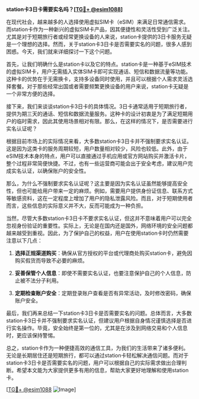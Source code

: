 **station卡3日卡需要实名吗？[[TG💪+ @esim1088](https://t.me/s/esim1088)]**

在现代社会，越来越多的人选择使用虚拟SIM卡（eSIM）来满足日常通信需求。而station卡作为一种新兴的虚拟SIM卡产品，因其便捷性和灵活性受到广泛关注。尤其是对于短期旅行者或经常更换设备的人来说，station卡提供的3日卡服务无疑是一个理想的选择。然而，关于station卡3日卡是否需要实名的问题，很多人感到困惑。今天，我们就来详细探讨一下这个问题。

首先，让我们明确什么是station卡以及它的特点。station卡是一种基于eSIM技术的虚拟SIM卡，用户无需插入实体SIM卡即可实现通话、短信和数据流量等功能。这种卡的优势在于无需换卡，支持多设备同时使用，并且可以根据个人需求灵活选择套餐。对于那些经常出国或者需要频繁更换设备的用户来说，station卡无疑是一个非常方便的选择。

接下来，我们来谈谈station卡3日卡的具体情况。3日卡通常适用于短期旅行者，提供为期三天的通话、短信和数据流量服务。这种卡的设计初衷是为了满足短期用户的临时需求，因此其使用场景相对有限。那么，在这样的情况下，是否需要进行实名认证呢？

根据目前市场上的实际情况来看，大多数station卡3日卡并不强制要求实名认证。这是因为这类卡的服务周期较短，用户数量相对较少，风险也较低。此外，由于eSIM技术本身的特点，用户可以直接通过手机应用或官方网站购买并激活卡片，整个过程非常简便快捷。不过，也有一些运营商可能会出于安全考虑，建议用户完成实名认证，以确保账户的安全性。

那么，为什么不强制要求实名认证呢？这主要是因为实名认证虽然能够提高安全性，但也可能给用户带来一定的麻烦。例如，需要用户提供身份证信息、联系方式等敏感资料，这在一定程度上增加了用户的隐私泄露风险。而且，对于短期使用者而言，这些信息的实际意义并不大，反而可能成为一种负担。

当然，尽管大多数station卡3日卡不要求实名认证，但这并不意味着用户可以完全忽视身份验证的重要性。实际上，无论是在国内还是国外，网络环境的安全问题都越来越受到重视。因此，为了保护自己的权益，用户在使用station卡时仍然需要注意以下几点：

1. **选择正规渠道购买**：确保从官方授权的平台或代理商处购买station卡，避免因购买假货而导致不必要的麻烦。
   
2. **妥善保管个人信息**：即使不需要实名认证，也要注意保护自己的个人信息，防止被不法分子利用。
   
3. **定期检查账户安全**：定期登录账户查看是否有异常活动，及时修改密码，确保账户安全。

最后，我们再来总结一下station卡3日卡是否需要实名的问题。总体而言，大多数station卡3日卡并不强制要求实名认证，但建议用户根据自身情况谨慎选择是否进行实名操作。毕竟，安全始终是第一位的，尤其是在涉及到网络交易和个人信息时，更应该保持警惕。

总之，station卡作为一种便捷高效的通信工具，为我们的生活带来了诸多便利。无论是长期居住还是短期旅行，都可以通过station卡轻松解决通信问题。而对于station卡3日卡是否需要实名的问题，用户可以根据自己的实际需求做出合理判断。希望本文能为大家提供更多有用的信息，帮助大家更好地理解和使用station卡。

[[TG💪+ @esim1088](https://t.me/s/esim1088) ![Image](https://i.postimg.cc/4NQfJmqS/Snipaste-2025-05-13-00-14-12.png)]